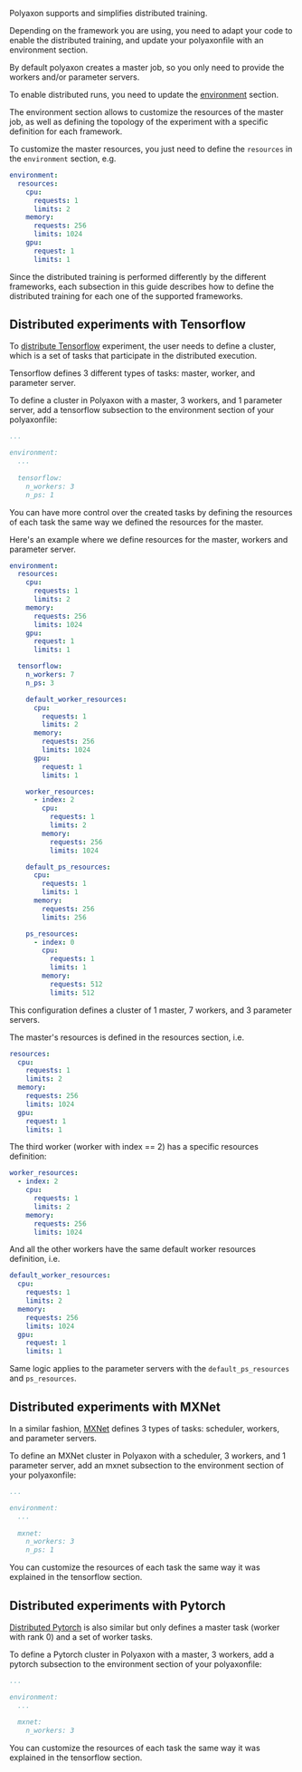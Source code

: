 Polyaxon supports and simplifies distributed training. 

Depending on the framework you are using, you need to adapt your code to enable the distributed training, 
and update your polyaxonfile with an environment section.

By default polyaxon creates a master job, so you only need to provide the workers and/or parameter servers.

To enable distributed runs, you need to update the [environment](/polyaxonfile_specification/sections#environment) section.

The environment section allows to customize the resources of the master job, 
as well as defining the topology of the experiment with a specific definition for each framework.

To customize the master resources, you just need to define the `resources` in the `environment` section, e.g.

```yaml
environment:
  resources:
    cpu:
      requests: 1
      limits: 2
    memory:
      requests: 256
      limits: 1024
    gpu:
      request: 1
      limits: 1
```

Since the distributed training is performed differently by the different frameworks, 
each subsection in this guide describes how to define the distributed training for each one of the supported frameworks.

## Distributed experiments with Tensorflow

To [distribute Tensorflow](https://www.tensorflow.org/deploy/distributed) experiment, 
the user needs to define a cluster, which is a set of tasks that participate in the distributed execution.

Tensorflow defines 3 different types of tasks: master, worker, and parameter server.

To define a cluster in Polyaxon with a master, 3 workers, and 1 parameter server, 
add a tensorflow subsection to the environment section of your polyaxonfile: 

```yaml
...

environment:
  ...
  
  tensorflow:
    n_workers: 3
    n_ps: 1
```

You can have more control over the created tasks by defining the resources of each task 
the same way we defined the resources for the master.

Here's an example where we define resources for the master, workers and parameter server. 


```yaml
environment:
  resources:
    cpu:
      requests: 1
      limits: 2
    memory:
      requests: 256
      limits: 1024
    gpu:
      request: 1
      limits: 1

  tensorflow:
    n_workers: 7
    n_ps: 3

    default_worker_resources:
      cpu:
        requests: 1
        limits: 2
      memory:
        requests: 256
        limits: 1024
      gpu:
        request: 1
        limits: 1

    worker_resources:
      - index: 2
        cpu:
          requests: 1
          limits: 2
        memory:
          requests: 256
          limits: 1024

    default_ps_resources:
      cpu:
        requests: 1
        limits: 1
      memory:
        requests: 256
        limits: 256

    ps_resources:
      - index: 0
        cpu:
          requests: 1
          limits: 1
        memory:
          requests: 512
          limits: 512
```

This configuration defines a cluster of 1 master, 7 workers, and 3 parameter servers.

The master's resources is defined in the resources section, i.e.

```yaml
resources:
  cpu:
    requests: 1
    limits: 2
  memory:
    requests: 256
    limits: 1024
  gpu:
    request: 1
    limits: 1
``` 

The third worker (worker with index == 2) has a specific resources definition:

```yaml
worker_resources:
  - index: 2
    cpu:
      requests: 1
      limits: 2
    memory:
      requests: 256
      limits: 1024
```
And all the other workers have the same default worker resources definition, i.e.

```yaml
default_worker_resources:
  cpu:
    requests: 1
    limits: 2
  memory:
    requests: 256
    limits: 1024
  gpu:
    request: 1
    limits: 1
```

Same logic applies to the parameter servers with the `default_ps_resources` and `ps_resources`.

## Distributed experiments with MXNet

In a similar fashion, [MXNet](https://mxnet.incubator.apache.org/faq/multi_devices.html#distributed-training-with-multiple-machines) defines 3 types of tasks: scheduler, workers, and parameter servers.

To define an MXNet cluster in Polyaxon with a scheduler, 3 workers, and 1 parameter server, 
add an mxnet subsection to the environment section of your polyaxonfile: 

```yaml
...

environment:
  ...
  
  mxnet:
    n_workers: 3
    n_ps: 1
```

You can customize the resources of each task the same way it was explained in the tensorflow section.


## Distributed experiments with Pytorch

[Distributed Pytorch](http://pytorch.org/tutorials/intermediate/dist_tuto.html) is also similar but only defines a master task (worker with rank 0) and a set of worker tasks. 

To define a Pytorch cluster in Polyaxon with a master, 3 workers, 
add a pytorch subsection to the environment section of your polyaxonfile: 


```yaml
...

environment:
  ...
  
  mxnet:
    n_workers: 3
```

You can customize the resources of each task the same way it was explained in the tensorflow section.
